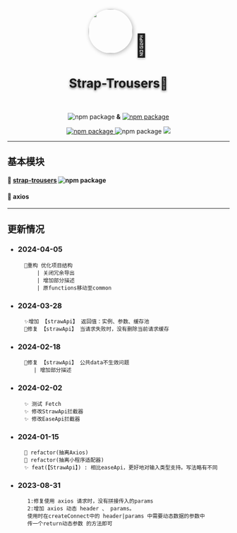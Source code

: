<p align="center">
<p align="center">
<img src="https://pd-base.oss-cn-heyuan.aliyuncs.com/strap-trousers.png" width="100px" style="border-radius:50px;box-shadow:#B5B5B5 2px 2px 10px;"/>
<a style="font-size:50px;text-shadow:#B5B5B5 0px 2px 5px; ">🐣</a>
</p>
 <h1 align="center" style="text-shadow:#767676 0px 2px 5px;">
    Strap-Trousers🍼
 </h1>
 </br>
</p>
 <p align="center">
    <img src="https://badgen.net/badge/🍭/typeScript/blue?icon=typescript" alt="npm package">
     <strong>&</strong>
    <a href="https://www.npmjs.com/package/strap-trousers"><img src="https://badgen.net/badge/🐣/Strap-Trousers/cyan?icon=npm" alt="npm package"> </a>
    <p align="center">
  <a href="https://www.npmjs.com/package/strap-trousers">
    <img src="https://badgen.net/npm/v/strap-trousers" alt="npm package">
  </a>
    <img src="https://badgen.net/npm/dt/strap-trousers" alt="npm package">
    <img src='https://badgen.net/badge/icon/typescript?icon=typescript&label'/>
</p>

 </p>

---

## 基本模块

#### 🐣 <a href="https://www.npmjs.com/package/strap-trousers">strap-trousers</a> <a><img src="https://badgen.net/npm/v/strap-trousers" alt="npm package"></a>

#### 🥒 axios

---

## 更新情况

- ### 2024-04-05
        🦄重构 优化项目结构
            | 关闭冗余导出
            | 增加部分描述
            | 原functions移动至common

- ### 2024-03-28
        ✨增加 【strawApi】 返回值：实例、参数、缓存池
        🐞修复 【strawApi】 当请求失败时，没有删除当前请求缓存

- ### 2024-02-18

        🐞修复 【strawApi】 公共data不生效问题
           | 增加部分描述

- ### 2024-02-02

        ✨ 测试 Fetch
        ✨ 修改StrawApi拦截器
        ✨ 修改EaseApi拦截器

- ### 2024-01-15

        🦄 refactor(抽离Axios)
        🦄 refactor(抽离小程序适配器)
        ✨ feat(【StrawApi】) : 相比easeApi，更好地对输入类型支持。写法略有不同

- ### 2023-08-31

         1:修复使用 axios 请求时，没有拼接传入的params
         2:增加 axios 动态 header 、 params。
         使用时在createConnect中的 header|params 中需要动态数据的参数中
         传一个return动态参数 的方法即可
